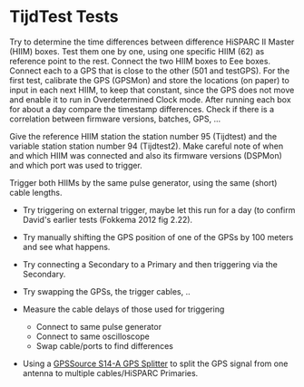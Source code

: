 # TijdTest Tests

Try to determine the time differences between difference HiSPARC II
Master (HIIM) boxes. Test them one by one, using one specific HIIM (62)
as reference point to the rest. Connect the two HIIM boxes to Eee boxes.
Connect each to a GPS that is close to the other (501 and testGPS). For
the first test, calibrate the GPS (GPSMon) and store the locations (on
paper) to input in each next HIIM, to keep that constant, since the GPS
does not move and enable it to run in Overdetermined Clock mode. After
running each box for about a day compare the timestamp differences.
Check if there is a correlation between firmware versions, batches, GPS,
...

Give the reference HIIM station the station number 95 (Tijdtest) and the
variable station station number 94 (Tijdtest2). Make careful note of
when and which HIIM was connected and also its firmware versions
(DSPMon) and which port was used to trigger.

Trigger both HIIMs by the same pulse generator, using the same (short)
cable lengths.

- Try triggering on external trigger, maybe let this run for a day (to
  confirm David's earlier tests (Fokkema 2012 fig 2.22).
- Try manually shifting the GPS position of one of the GPSs by 100
  meters and see what happens.
- Try connecting a Secondary to a Primary and then triggering via the Secondary.
- Try swapping the GPSs, the trigger cables, ..
- Measure the cable delays of those used for triggering

    - Connect to same pulse generator
    - Connect to same oscilloscope
    - Swap cable/ports to find differences

- Using a [GPSSource S14-A GPS
Splitter](http://www.gpssource.com/products/gps-splitter/46) to split
the GPS signal from one antenna to multiple cables/HiSPARC Primaries.
